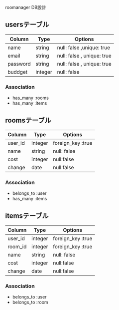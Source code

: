 roomanager DB設計

## usersテーブル
|Column|Type|Options|
|------|----|-------|
|name|string|null: false ,unique: true|
|email|string|null: false , unique: true|
|password|string|null: false , unique: true|
|buddget|integer|null: false|
### Association
- has_many :rooms
- has_many :items

## roomsテーブル
|Column|Type|Options|
|------|----|-------|
|user_id|integer|foreign_key :true|
|name|string|null: false|
|cost|integer|null:false|
|change|date|null:false|
### Association
- belongs_to :user
- has_many :items

## itemsテーブル
|Column|Type|Options|
|------|----|-------|
|user_id|integer|foreign_key :true|
|room_id|integer|foreign_key :true|
|name|string|null: false|
|cost|integer|null:false|
|change|date|null:false|
### Association
- belongs_to :user
- belongs_to :room